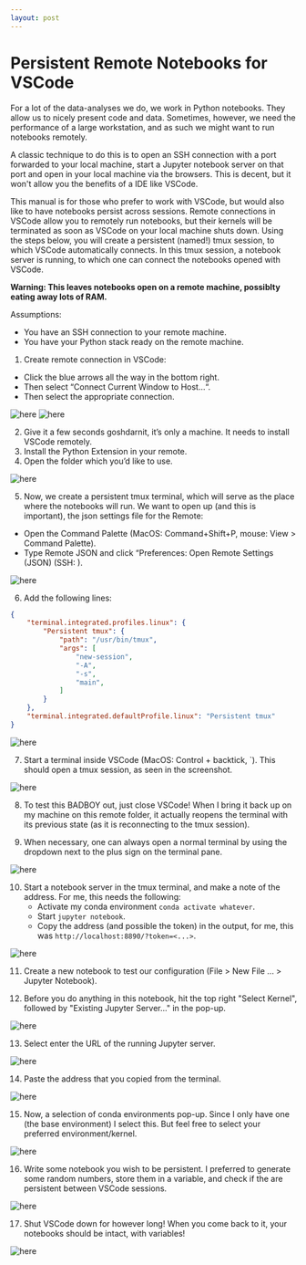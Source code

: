 ```yaml
---
layout: post
---
```

# Persistent Remote Notebooks for VSCode

For a lot of the data-analyses we do, we work in Python notebooks. They allow us to nicely present code and data. Sometimes, however, we need the performance of a large workstation, and as such we might want to run notebooks remotely. 

A classic technique to do this is to open an SSH connection with a port forwarded to your local machine, start a Jupyter notebook server on that port and open in your local machine via the browsers. This is decent, but it won't allow you the benefits of a IDE like VSCode. 

This manual is for those who prefer to work with VSCode, but would also like to have notebooks persist across sessions. Remote connections in VSCode allow you to remotely run notebooks, but their kernels will be terminated as soon as VSCode on your local machine shuts down. Using the steps below, you will create a persistent (named!) tmux session, to which VSCode automatically connects. In this tmux session, a notebook server is running, to which one can connect the notebooks opened with VSCode.

**Warning: This leaves notebooks open on a remote machine, possiblty eating away lots of RAM.**


Assumptions:
- You have an SSH connection to your remote machine.
- You have your Python stack ready on the remote machine.



1. Create remote connection in VSCode:
- Click the blue arrows all the way in the bottom right.
- Then select “Connect Current Window to Host…“.
- Then select the appropriate connection.

![here](/assets/ss1.png)
![here](/assets/ss2.png)

2. Give it a few seconds goshdarnit, it’s only a machine. It needs to install VSCode remotely.
3. Install the Python Extension in your remote.
4. Open the folder which you’d like to use.

![here](/assets/ss3.png)

5. Now, we create a persistent tmux terminal, which will serve as the place where the notebooks will run. We want to open up (and this is important), the json settings file for the Remote:
- Open the Command Palette (MacOS: Command+Shift+P, mouse: View > Command Palette).
- Type Remote JSON and click “Preferences: Open Remote Settings (JSON) (SSH: <wherever>).

![here](/assets/ss4.png)

6. Add the following lines:
```json
{
    "terminal.integrated.profiles.linux": {
        "Persistent tmux": {
            "path": "/usr/bin/tmux",
            "args": [
                "new-session",
                "-A",
                "-s",
                "main",
            ]
        }
    },
    "terminal.integrated.defaultProfile.linux": "Persistent tmux"
}
```

![here](/assets/ss5.png)

7. Start a terminal inside VSCode (MacOS: Control + backtick, `). This should open a tmux session, as seen in the screenshot.

![here](/assets/ss6.png)

8. To test this BADBOY out, just close VSCode! When I bring it back up on my machine on this remote folder, it actually reopens the terminal with its previous state (as it is reconnecting to the tmux session).

9. When necessary, one can always open a normal terminal by using the dropdown next to the plus sign on the terminal pane.

![here](/assets/ss7.png)

10. Start a notebook server in the tmux terminal, and make a note of the address. For me, this needs the following:
    - Activate my conda environment `conda activate whatever`.
    - Start `jupyter notebook`.
    - Copy the address (and possible the token) in the output, for me, this was `http://localhost:8890/?token=<...>`. 

![here](/assets/ss8.png)

11. Create a new notebook to test our configuration (File > New File ... > Jupyter Notebook). 

12. Before you do anything in this notebook, hit the top right "Select Kernel", followed by "Existing Jupyter Server..." in the pop-up.

![here](/assets/ss9.png)

13. Select enter the URL of the running Jupyter server.

![here](/assets/ss10.png)

14. Paste the address that you copied from the terminal.

![here](/assets/ss11.png)

15. Now, a selection of conda environments pop-up. Since I only have one (the base environment) I select this. But feel free to select your preferred environment/kernel.

![here](/assets/ss12.png)

16. Write some notebook you wish to be persistent. I preferred to generate some random numbers, store them in a variable, and check if the are persistent between VSCode sessions.

![here](/assets/ss13.png)

17. Shut VSCode down for however long! When you come back to it, your notebooks should be intact, with variables!

![here](/assets/ss14.png)
